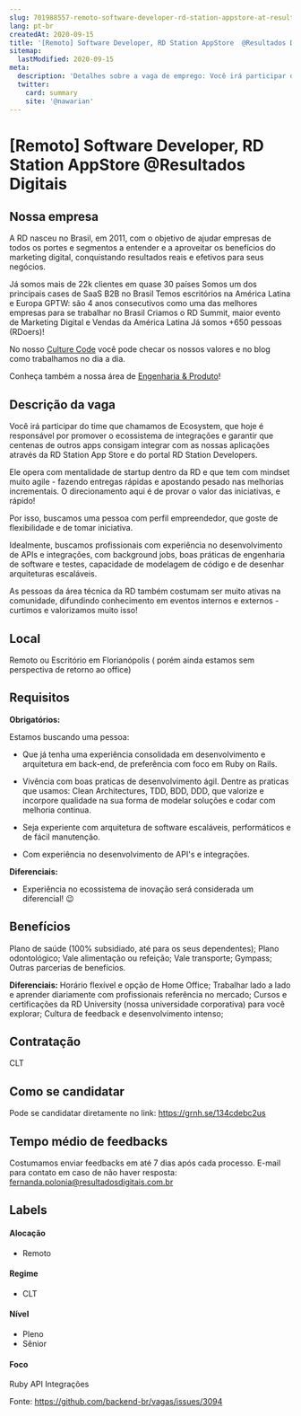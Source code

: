 ```yaml
---
slug: 701988557-remoto-software-developer-rd-station-appstore-at-resultados-digitais
lang: pt-br
createdAt: 2020-09-15
title: '[Remoto] Software Developer, RD Station AppStore  @Resultados Digitais - Vaga de Emprego'
sitemap:
  lastModified: 2020-09-15
meta:
  description: 'Detalhes sobre a vaga de emprego: Você irá participar do time que chamamos de Ecosystem, que hoje é responsável por promover o ecossistema de integrações e garantir que centenas de outros apps consigam integrar com as nossas aplicações através da RD Station App Store e do portal RD Station Developers. Ele opera com mentalidade de startup dentro da RD e que tem com mindset muito agile - fazendo entregas rápidas e apostando pesado nas melhorias incrementais. O direcionamento aqui é de provar o valor das iniciativas, e rápido! Por isso, buscamos uma pessoa com perfil empreendedor, que goste de flexibilidade e de tomar iniciativa. Idealmente, buscamos profissionais com experiência no desenvolvimento de APIs e integrações, com background jobs, boas práticas de engenharia de software e testes, capacidade de modelagem de código e de desenhar arquiteturas escaláveis. As pessoas da área técnica da RD também costumam ser muito ativas na comunidade, difundindo conhecimento em eventos internos e externos - curtimos e valorizamos muito isso!'
  twitter:
    card: summary
    site: '@nawarian'
---
```


# [Remoto] Software Developer, RD Station AppStore  @Resultados Digitais

## Nossa empresa

A RD nasceu no Brasil, em 2011, com o objetivo de ajudar empresas de todos os portes e segmentos a entender e a aproveitar os benefícios do marketing digital, conquistando resultados reais e efetivos para seus negócios.

Já somos mais de 22k clientes em quase 30 países
Somos um dos principais cases de SaaS B2B no Brasil
Temos escritórios na América Latina e Europa
GPTW: são 4 anos consecutivos como uma das melhores empresas para se trabalhar no Brasil
Criamos o RD Summit, maior evento de Marketing Digital e Vendas da América Latina
Já somos +650 pessoas (RDoers)!

No nosso [Culture Code](https://resultadosdigitais.com.br/blog/culture-code-rd/) você pode checar os nossos valores e no blog como trabalhamos no dia a dia.

Conheça também a nossa área de [Engenharia & Produto](http://tm-station.rds.land/tech)! 

## Descrição da vaga

Você irá participar do time que chamamos de Ecosystem, que hoje é responsável por promover o ecossistema de integrações e garantir que centenas de outros apps consigam integrar com as nossas aplicações através da RD Station App Store e do portal RD Station Developers.

Ele opera com mentalidade de startup dentro da RD e que tem com mindset muito agile - fazendo entregas rápidas e apostando pesado nas melhorias incrementais. O direcionamento aqui é de provar o valor das iniciativas, e rápido!

Por isso, buscamos uma pessoa com perfil empreendedor, que goste de flexibilidade e de tomar iniciativa.

Idealmente, buscamos profissionais com experiência no desenvolvimento de APIs e integrações, com background jobs, boas práticas de engenharia de software e testes, capacidade de modelagem de código e de desenhar arquiteturas escaláveis.

As pessoas da área técnica da RD também costumam ser muito ativas na comunidade, difundindo conhecimento em eventos internos e externos - curtimos e valorizamos muito isso!

## Local

Remoto ou Escritório em Florianópolis ( porém ainda estamos sem perspectiva de retorno ao office)

## Requisitos

**Obrigatórios:**

Estamos buscando uma pessoa:

- Que já tenha uma experiência consolidada em desenvolvimento e arquitetura em back-end, de preferência com foco em Ruby on Rails. 

- Vivência com boas praticas de desenvolvimento ágil. Dentre as praticas que usamos: Clean Architectures, TDD, BDD, DDD, que valorize e incorpore qualidade na sua forma de modelar soluções e codar com melhoria continua.

- Seja experiente com arquitetura de software escaláveis, performáticos e de fácil manutenção.

- Com experiência no desenvolvimento de API's e integrações. 

**Diferenciais:**
- Experiência no ecossistema de inovação será considerada um diferencial! 😉

## Benefícios

Plano de saúde (100% subsidiado, até para os seus dependentes);
Plano odontológico;
Vale alimentação ou refeição;
Vale transporte;
Gympass;
Outras parcerias de benefícios.

**Diferenciais:**
Horário flexível e opção de Home Office;
Trabalhar lado a lado e aprender diariamente com profissionais referência no mercado;
Cursos e certificações da RD University (nossa universidade corporativa) para você explorar;
Cultura de feedback e desenvolvimento intenso;

## Contratação

CLT

## Como se candidatar

Pode se candidatar diretamente no link: https://grnh.se/134cdebc2us

## Tempo médio de feedbacks

Costumamos enviar feedbacks em até 7 dias após cada processo.
E-mail para contato em caso de não haver resposta: fernanda.polonia@resultadosdigitais.com.br

## Labels

#### Alocação
- Remoto

#### Regime
- CLT

#### Nível
- Pleno
- Sênior

#### Foco
Ruby
API
Integrações





Fonte: https://github.com/backend-br/vagas/issues/3094